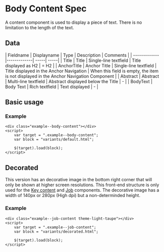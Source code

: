 ﻿# Body Content Spec

A content component is used to display a piece of text. There is no limitation to the length of the text.


## Data

| Fieldname | Displayname | Type  | Description | Comments |
| ------------- |-------------| -----| -----|
| Title        | Title         | Single-line textfield | Title displayed as H2                     | = H2 |
| AnchorTitle  | Anchor Title  | Single-line textfield | Title displayed in the Anchor Navigation  | When this field is empty, the item is not displayed in the Anchor Navigation Component |
| Abstract     | Abstract      | Multi-line textfield  | Abstract displayed below the Title        | -    |
| BodyText     | Body Text     | Rich textfield        | Text displayed                            | -   |

## Basic usage

### Example
```example
<div class="example--body-content"></div>
<script>
	var target = ".example--body-content";
	var block = "variants/default.html";

	$(target).load(block);
</script>
```

## Decorated
This version has an decorative image in the bottom right corner that will only be shown at higher screen resolutions.
This front-end structure is only used for the [Key content](../key-content) and [Job](../job) components.
The decorative image has a width of 140px or 280px (High dpi) but a non-determinded height.

### Example
```example
<div class="example--job-content theme-light-taupe"></div>
<script>
	var target = ".example--job-content";
	var block = "variants/decorated.html";

	$(target).load(block);
</script>
```
